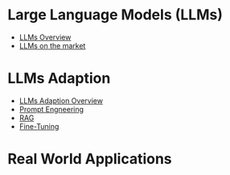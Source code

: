 # Large Language Models (LLMs)
- [LLMs Overview](https://github.com/yangshiteng/Data-Science-Learning-Path/blob/main/LLM/content/LLM_overview.md)
- [LLMs on the market](https://github.com/yangshiteng/Data-Science-Learning-Path/blob/main/LLM/content/llm_on_market.md)

# LLMs Adaption
- [LLMs Adaption Overview](https://github.com/yangshiteng/Data-Science-Learning-Path/blob/main/LLM/content/llm_adaption_overview.md)
- [Prompt Engneering](https://github.com/yangshiteng/Data-Science-Learning-Path/blob/main/LLM/content/prompting.md)
- [RAG]()
- [Fine-Tuning]()

# Real World Applications
